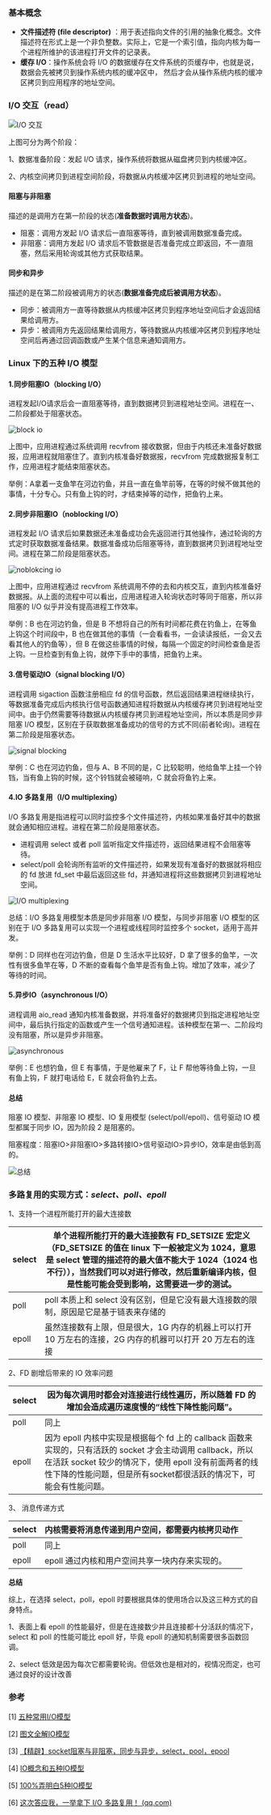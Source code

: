 ### 基本概念

- **文件描述符 (file descriptor)** ：用于表述指向文件的引用的抽象化概念。文件描述符在形式上是一个非负整数。实际上，它是一个索引值，指向内核为每一个进程所维护的该进程打开文件的记录表。
- **缓存 I/O**：操作系统会将 I/O 的数据缓存在文件系统的页缓存中，也就是说，数据会先被拷贝到操作系统内核的缓冲区中， 然后才会从操作系统内核的缓冲区拷贝到应用程序的地址空间。

### I/O 交互（read）

![I/O 交互](https://cdn.jsdelivr.net/gh/YangZhiqiang98/ImageBed/1574180-20191128125037162-803835128.png)

上图可分为两个阶段：

1、数据准备阶段：发起 I/O 请求，操作系统将数据从磁盘拷贝到内核缓冲区。

2、内核空间拷贝到进程空间阶段，将数据从内核缓冲区拷贝到进程的地址空间。

#### 阻塞与非阻塞

  描述的是调用方在第一阶段的状态(**准备数据时调用方状态**)。

- 阻塞：调用方发起 I/O 请求后一直阻塞等待，直到被调用数据准备完成。
- 非阻塞：调用方发起 I/O 请求后不管数据是否准备完成立即返回，不一直阻塞，然后采用轮询或其他方式获取结果。

#### 同步和异步

  描述的是在第二阶段被调用方的状态(**数据准备完成后被调用方状态**)。

- 同步：被调用方一直等待数据从内核缓冲区拷贝到程序地址空间后才会返回结果给调用方。
- 异步：被调用方先返回结果给调用方，等待数据从内核缓冲区拷贝到程序地址空间后再通过回调函数或产生某个信息来通知调用方。

### Linux 下的五种 I/O 模型

#### 1.同步阻塞IO（blocking I/O）

 进程发起I/O请求后会一直阻塞等待，直到数据拷贝到进程地址空间。进程在一、二阶段都处于阻塞状态。

![block io](https://cdn.jsdelivr.net/gh/YangZhiqiang98/ImageBed/block%20%20io.png)

上图中，应用进程通过系统调用 recvfrom 接收数据，但由于内核还未准备好数据报，应用进程就阻塞住了。直到内核准备好数据报，recvfrom 完成数据报复制工作，应用进程才能结束阻塞状态。

举例：A拿着一支鱼竿在河边钓鱼，并且一直在鱼竿前等，在等的时候不做其他的事情，十分专心。只有鱼上钩的时，才结束掉等的动作，把鱼钓上来。

#### **2.同步非阻塞IO（noblocking I/O）**

进程发起 I/O 请求后如果数据还未准备成功会先返回进行其他操作，通过轮询的方式定时获取数据准备结果。数据准备成功后阻塞等待，直到数据拷贝到进程地址空间。进程在第二阶段是阻塞状态。

![noblokcing io](https://cdn.jsdelivr.net/gh/YangZhiqiang98/ImageBed/noblocking%20%20io.png)

上图中，应用进程通过 recvfrom 系统调用不停的去和内核交互，直到内核准备好数据报。从上面的流程中可以看出，应用进程进入轮询状态时等同于阻塞，所以非阻塞的 I/O 似乎并没有提高进程工作效率。

举例：B 也在河边钓鱼，但是 B 不想将自己的所有时间都花费在钓鱼上，在等鱼上钩这个时间段中，B 也在做其他的事情（一会看看书，一会读读报纸，一会又去看其他人的钓鱼等），但 B 在做这些事情的时候，每隔一个固定的时间检查鱼是否上钩。一旦检查到有鱼上钩，就停下手中的事情，把鱼钓上来。



#### **3.信号驱动IO（signal blocking I/O）**

进程调用 sigaction 函数注册相应 fd 的信号函数，然后返回结果进程继续执行，等数据准备完成后内核执行信号函数通知进程将数据从内核缓存拷贝到进程地址空间中。由于仍然需要等待数据从内核缓存拷贝到进程地址空间，所以本质是同步非阻塞 I/O 模型，区别在于获取数据准备成功的信号的方式不同(前者轮询)。进程在第二阶段是阻塞状态。


![signal blocking](https://cdn.jsdelivr.net/gh/YangZhiqiang98/ImageBed/signal%20blocking.png)



举例：C 也在河边钓鱼，但与 A、B 不同的是，C 比较聪明，他给鱼竿上挂一个铃铛，当有鱼上钩的时候，这个铃铛就会被碰响，C 就会将鱼钓上来。

#### **4.IO 多路复用（I/O multiplexing）**

I/O 多路复用是指进程可以同时监控多个文件描述符，内核如果准备好其中的数据就会通知相应进程。进程在第二阶段是阻塞状态。

- 进程调用 select 或者 poll 监听指定文件描述符，返回结果进程不会阻塞等待。
- select/poll 会轮询所有监听的文件描述符，如果发现有准备好的数据就将相应的 fd 放进 fd_set 中最后返回这些 fd，并通知进程将这些数据拷贝到进程地址空间。
  

![I/O multiplexing](https://cdn.jsdelivr.net/gh/YangZhiqiang98/ImageBed/IO%20multiplexing.png)

总结：I/O 多路复用模型本质是同步非阻塞 I/O  模型，与同步非阻塞 I/O 模型的区别在于 I/O 多路复用可以实现一个进程或线程同时监控多个 socket，适用于高并发。

举例：D 同样也在河边钓鱼，但是 D 生活水平比较好，D 拿了很多的鱼竿，一次性有很多鱼竿在等，D 不断的查看每个鱼竿是否有鱼上钩。增加了效率，减少了等待的时间。

#### **5.异步IO（asynchronous I/O）**

进程调用 aio_read 通知内核准备数据，并将准备好的数据拷贝到指定进程地址空间中，最后执行指定的函数或产生一个信号通知进程。该种模型在第一、二阶段均没有阻塞，所以是异步非阻塞。

![asynchronous](https://cdn.jsdelivr.net/gh/YangZhiqiang98/ImageBed/asynchronous.png)

举例：E 也想钓鱼，但 E 有事情，于是他雇来了 F，让 F 帮他等待鱼上钩，一旦有鱼上钩，F 就打电话给 E，E 就会将鱼钓上去。



#### 总结

阻塞 IO 模型、非阻塞 IO 模型、IO 复用模型 (select/poll/epoll)、信号驱动 IO 模型都属于同步 IO，因为阶段 2 是阻塞的。

阻塞程度：阻塞IO>非阻塞IO>多路转接IO>信号驱动IO>异步IO，效率是由低到高的。

![总结](https://cdn.jsdelivr.net/gh/YangZhiqiang98/ImageBed/sumer.png)

### 多路复用的实现方式：***select、poll、epoll***

1、支持一个进程所能打开的最大连接数

| select | 单个进程所能打开的最大连接数有 FD_SETSIZE 宏定义（FD_SETSIZE 的值在 linux 下一般被定义为 1024，意思是 select 管理的描述符的最大值不能大于 1024（1024 也不行）），当然我们可以对进行修改，然后重新编译内核，但是性能可能会受到影响，这需要进一步的测试。 |
| ------ | ------------------------------------------------------------ |
| poll   | poll 本质上和 select 没有区别，但是它没有最大连接数的限制，原因是它是基于链表来存储的 |
| epoll  | 虽然连接数有上限，但是很大，1G 内存的机器上可以打开 10 万左右的连接，2G 内存的机器可以打开 20 万左右的连接 |

2、FD 剧增后带来的 IO 效率问题

| select | 因为每次调用时都会对连接进行线性遍历，所以随着 FD 的增加会造成遍历速度慢的“线性下降性能问题”。 |
| ------ | ------------------------------------------------------------ |
| poll   | 同上                                                         |
| epoll  | 因为 epoll 内核中实现是根据每个 fd 上的 callback 函数来实现的，只有活跃的 socket 才会主动调用 callback，所以在活跃 socket 较少的情况下，使用 epoll 没有前面两者的线性下降的性能问题，但是所有socket都很活跃的情况下，可能会有性能问题。 |

3、 消息传递方式

| select | 内核需要将消息传递到用户空间，都需要内核拷贝动作 |
| ------ | ------------------------------------------------ |
| poll   | 同上                                             |
| epoll  | epoll 通过内核和用户空间共享一块内存来实现的。   |

**总结**

综上，在选择 select，poll，epoll 时要根据具体的使用场合以及这三种方式的自身特点。

1、表面上看 epoll 的性能最好，但是在连接数少并且连接都十分活跃的情况下，select 和 poll 的性能可能比 epoll 好，毕竟 epoll 的通知机制需要很多函数回调。

2、select 低效是因为每次它都需要轮询。但低效也是相对的，视情况而定，也可通过良好的设计改善



### 参考

[1] [五种常用I/O模型](https://blog.csdn.net/hongxiancheng/article/details/107025083)

[2] [图文全解IO模型](http://www.gameboys.cn/article/52)

[3] [【精辟】socket阻塞与非阻塞，同步与异步，select，pool，epool](https://blog.csdn.net/zhang2531/article/details/52143562)

[4] [IO概念和五种IO模型](https://www.cnblogs.com/shengguorui/p/11949282.html)

[5] [100%弄明白5种IO模型](https://zhuanlan.zhihu.com/p/115912936)

[6] [这次答应我，一举拿下 I/O 多路复用！ (qq.com)](https://mp.weixin.qq.com/s?__biz=MzUxODAzNDg4NQ==&mid=2247489558&idx=1&sn=7a96604032d28b8843ca89cb8c129154&scene=21#wechat_redirect)